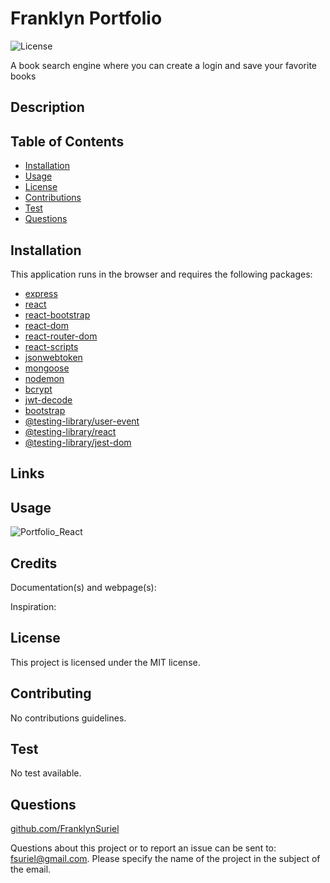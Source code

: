 # Franklyn Portfolio

![License](https://img.shields.io/badge/license-MIT-green)

A book search engine where you can create a login and save your favorite books

## Description

<!-- In this application we use React to create a front end webpage. It was interesting to create the different components and join them in the App.js to render the webpage. We use different packages like react, react-dom, and react-script. We also learn how to use gh-pages to deploy to github. -->

## Table of Contents

  - [Installation](#Installation)
  - [Usage](#Usage)
  - [License](#License)
  - [Contributions](#Contributions)
  - [Test](#Test)
  - [Questions](#Questions)

## Installation

This application runs in the browser and requires the following packages:
- [express](https://www.npmjs.com/package/express)
- [react](https://www.npmjs.com/package/react)
- [react-bootstrap](https://www.npmjs.com/package/react-bootstrap)
- [react-dom](https://www.npmjs.com/package/react-dom)
- [react-router-dom](https://www.npmjs.com/package/react-router-dom)
- [react-scripts](https://www.npmjs.com/package/react-scripts)
- [jsonwebtoken](https://www.npmjs.com/package/jsonwebtoken)
- [mongoose](https://www.npmjs.com/package/mongoose)
- [nodemon](https://www.npmjs.com/package/nodemon)
- [bcrypt](https://www.npmjs.com/package/bcrypt)
- [jwt-decode](https://www.npmjs.com/package/jwt-decode)
- [bootstrap](https://www.npmjs.com/package/bootstrap)
- [@testing-library/user-event](https://www.npmjs.com/package/@testing-library/user-event)
- [@testing-library/react](https://www.npmjs.com/package/@testing-library/react)
- [@testing-library/jest-dom](https://www.npmjs.com/package/@testing-library/jest-dom)


## Links

<!-- Github repository site here: [https://github.com/FranklynSuriel/franklyn_portfolio](https://github.com/FranklynSuriel/franklyn_portfolio)

Deployed site here: [https://franklynsuriel.github.io/franklyn_portfolio/](https://franklynsuriel.github.io/franklyn_portfolio/) -->

## Usage

<!-- Open it in the browser. You can find a navigation bar with link to each section on the portfolio. If you click **About Me** you will directed to the about me section. If you click **Portfolio** you will be directed to the portfolio section. if you click **Contact Me** you will be directed to the contact me section. If you click on **Resume** you will be linked to a resume. When you are on the Portfolio section, you can click on the links on each project to visit the deployed site or the github repo site. When you explore the contact me section, you can click on the icons to visit linkedin profile or github profile. -->

![Portfolio_React](./src/components/pictures/Portfolio_React.png)

## Credits

Documentation(s) and webpage(s):

<!-- - W3 Schools
- react
- gh-pages
- Stack Overflow
- devicon.dev
- coolors.co
- Bootstrap
- create-react-app.dev
- CodeSandbox -->

Inspiration:

<!-- [https://www.braiscao.dev/](https://www.braiscao.dev/) -->

<!-- [https://www.youtube.com/watch?v=9LHr3ER0qtY](https://www.youtube.com/watch?v=9LHr3ER0qtY) -->

## License

This project is licensed under the MIT license.

## Contributing

No contributions guidelines.

## Test

No test available.

## Questions

[github.com/FranklynSuriel](https://github.com/FranklynSuriel)

Questions about this project or to report an issue can be sent to:
fsuriel@gmail.com. Please specify the name of the project in the subject of the email.